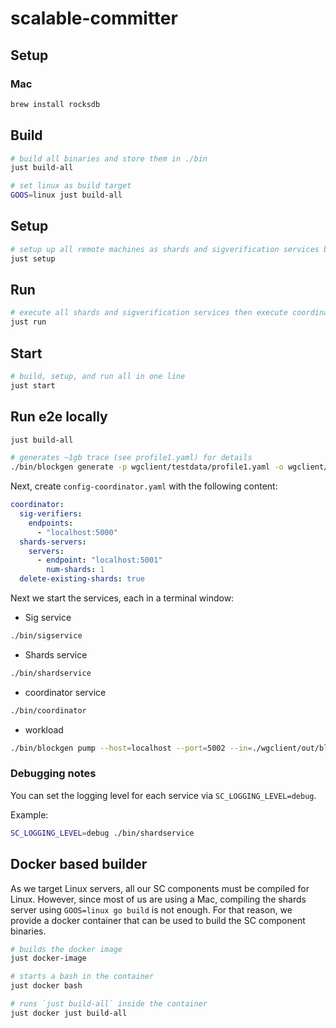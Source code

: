 # scalable-committer

## Setup

### Mac

```bash
brew install rocksdb
```

## Build

```bash
# build all binaries and store them in ./bin
just build-all

# set linux as build target
GOOS=linux just build-all
```

## Setup

```bash
# setup up all remote machines as shards and sigverification services by copying over config and bin files
just setup
```

## Run

```bash
# execute all shards and sigverification services then execute coordinator
just run
```

## Start

```bash
# build, setup, and run all in one line
just start
```


## Run e2e locally

```bash
just build-all

# generates ~1gb trace (see profile1.yaml) for details
./bin/blockgen generate -p wgclient/testdata/profile1.yaml -o wgclient/out/blocks
```

Next, create `config-coordinator.yaml` with the following content:

```yaml
coordinator:
  sig-verifiers:
    endpoints:
      - "localhost:5000"
  shards-servers:
    servers:
      - endpoint: "localhost:5001"
        num-shards: 1
  delete-existing-shards: true
```

Next we start the services, each in a terminal window:

- Sig service
```bash
./bin/sigservice
```

- Shards service
```bash
./bin/shardservice
```

- coordinator service
```bash
./bin/coordinator
```

- workload
```bash
./bin/blockgen pump --host=localhost --port=5002 --in=./wgclient/out/blocks
```

### Debugging notes

You can set the logging level for each service via `SC_LOGGING_LEVEL=debug`.

Example:
```bash
SC_LOGGING_LEVEL=debug ./bin/shardservice
```

## Docker based builder

As we target Linux servers, all our SC components must be compiled for Linux.
However, since most of us are using a Mac, compiling the shards server using `GOOS=linux go build` is not enough.
For that reason, we provide a docker container that can be used to build the SC component binaries.

```bash
# builds the docker image
just docker-image

# starts a bash in the container
just docker bash

# runs `just build-all` inside the container
just docker just build-all
```
